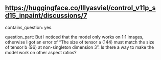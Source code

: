 ## https://huggingface.co/lllyasviel/control_v11p_sd15_inpaint/discussions/7

contains_question: yes

question_part: But I noticed that the model only works on 1:1 images, otherwise I got an error of “The size of tensor a (144) must match the size of tensor b (96) at non-singleton dimension 3”. Is there a way to make the model work on other aspect ratios?